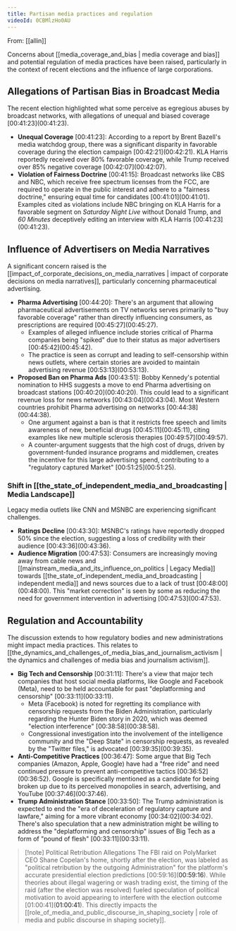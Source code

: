 ```yaml
---
title: Partisan media practices and regulation
videoId: 0CBMlzHo0AU
---
```


From: [[allin]] <br/> 

Concerns about [[media_coverage_and_bias | media coverage and bias]] and potential regulation of media practices have been raised, particularly in the context of recent elections and the influence of large corporations.

## Allegations of Partisan Bias in Broadcast Media
The recent election highlighted what some perceive as egregious abuses by broadcast networks, with allegations of unequal and biased coverage [00:41:23](<a class="yt-timestamp" data-t="00:41:23">00:41:23</a>).

*   **Unequal Coverage** <a class="yt-timestamp" data-t="00:41:23">[00:41:23]</a>: According to a report by Brent Bazell's media watchdog group, there was a significant disparity in favorable coverage during the election campaign [00:42:21](<a class="yt-timestamp" data-t="00:42:21">00:42:21</a>). KLA Harris reportedly received over 80% favorable coverage, while Trump received over 85% negative coverage [00:42:07](<a class="yt-timestamp" data-t="00:42:07">00:42:07</a>).
*   **Violation of Fairness Doctrine** <a class="yt-timestamp" data-t="00:41:15">[00:41:15]</a>: Broadcast networks like CBS and NBC, which receive free spectrum licenses from the FCC, are required to operate in the public interest and adhere to a "fairness doctrine," ensuring equal time for candidates [00:41:01](<a class="yt-timestamp" data-t="00:41:01">00:41:01</a>). Examples cited as violations include NBC bringing on KLA Harris for a favorable segment on *Saturday Night Live* without Donald Trump, and *60 Minutes* deceptively editing an interview with KLA Harris [00:41:23](<a class="yt-timestamp" data-t="00:41:23">00:41:23</a>).

## Influence of Advertisers on Media Narratives
A significant concern raised is the [[impact_of_corporate_decisions_on_media_narratives | impact of corporate decisions on media narratives]], particularly concerning pharmaceutical advertising.

*   **Pharma Advertising** <a class="yt-timestamp" data-t="00:44:20">[00:44:20]</a>: There's an argument that allowing pharmaceutical advertisements on TV networks serves primarily to "buy favorable coverage" rather than directly influencing consumers, as prescriptions are required [00:45:27](<a class="yt-timestamp" data-t="00:45:27">00:45:27</a>).
    *   Examples of alleged influence include stories critical of Pharma companies being "spiked" due to their status as major advertisers [00:45:42](<a class="yt-timestamp" data-t="00:45:42">00:45:42</a>).
    *   The practice is seen as corrupt and leading to self-censorship within news outlets, where certain stories are avoided to maintain advertising revenue [00:53:13](<a class="yt-timestamp" data-t="00:53:13">00:53:13</a>).
*   **Proposed Ban on Pharma Ads** <a class="yt-timestamp" data-t="00:43:51">[00:43:51]</a>: Bobby Kennedy's potential nomination to HHS suggests a move to end Pharma advertising on broadcast stations [00:40:20](<a class="yt-timestamp" data-t="00:40:20">00:40:20</a>). This could lead to a significant revenue loss for news networks [00:43:04](<a class="yt-timestamp" data-t="00:43:04">00:43:04</a>). Most Western countries prohibit Pharma advertising on networks [00:44:38](<a class="yt-timestamp" data-t="00:44:38">00:44:38</a>).
    *   One argument against a ban is that it restricts free speech and limits awareness of new, beneficial drugs [00:45:11](<a class="yt-timestamp" data-t="00:45:11">00:45:11</a>), citing examples like new multiple sclerosis therapies [00:49:57](<a class="yt-timestamp" data-t="00:49:57">00:49:57</a>).
    *   A counter-argument suggests that the high cost of drugs, driven by government-funded insurance programs and middlemen, creates the incentive for this large advertising spend, contributing to a "regulatory captured Market" [00:51:25](<a class="yt-timestamp" data-t="00:51:25">00:51:25</a>).

### Shift in [[the_state_of_independent_media_and_broadcasting | Media Landscape]]
Legacy media outlets like CNN and MSNBC are experiencing significant challenges.

*   **Ratings Decline** <a class="yt-timestamp" data-t="00:43:30">[00:43:30]</a>: MSNBC's ratings have reportedly dropped 50% since the election, suggesting a loss of credibility with their audience [00:43:36](<a class="yt-timestamp" data-t="00:43:36">00:43:36</a>).
*   **Audience Migration** <a class="yt-timestamp" data-t="00:47:53">[00:47:53]</a>: Consumers are increasingly moving away from cable news and [[mainstream_media_and_its_influence_on_politics | Legacy Media]] towards [[the_state_of_independent_media_and_broadcasting | independent media]] and news sources due to a lack of trust [00:48:00](<a class="yt-timestamp" data-t="00:48:00">00:48:00</a>). This "market correction" is seen by some as reducing the need for government intervention in advertising [00:47:53](<a class="yt-timestamp" data-t="00:47:53">00:47:53</a>).

## Regulation and Accountability
The discussion extends to how regulatory bodies and new administrations might impact media practices. This relates to [[the_dynamics_and_challenges_of_media_bias_and_journalism_activism | the dynamics and challenges of media bias and journalism activism]].

*   **Big Tech and Censorship** <a class="yt-timestamp" data-t="00:31:11">[00:31:11]</a>: There's a view that major tech companies that host social media platforms, like Google and Facebook (Meta), need to be held accountable for past "deplatforming and censorship" [00:33:11](<a class="yt-timestamp" data-t="00:33:11">00:33:11</a>).
    *   Meta (Facebook) is noted for regretting its compliance with censorship requests from the Biden Administration, particularly regarding the Hunter Biden story in 2020, which was deemed "election interference" [00:38:58](<a class="yt-timestamp" data-t="00:38:58">00:38:58</a>).
    *   Congressional investigation into the involvement of the intelligence community and the "Deep State" in censorship requests, as revealed by the "Twitter files," is advocated [00:39:35](<a class="yt-timestamp" data-t="00:39:35">00:39:35</a>).
*   **Anti-Competitive Practices** <a class="yt-timestamp" data-t="00:36:47">[00:36:47]</a>: Some argue that Big Tech companies (Amazon, Apple, Google) have had a "free ride" and need continued pressure to prevent anti-competitive tactics [00:36:52](<a class="yt-timestamp" data-t="00:36:52">00:36:52</a>). Google is specifically mentioned as a candidate for being broken up due to its perceived monopolies in search, advertising, and YouTube [00:37:46](<a class="yt-timestamp" data-t="00:37:46">00:37:46</a>).
*   **Trump Administration Stance** <a class="yt-timestamp" data-t="00:33:50">[00:33:50]</a>: The Trump administration is expected to end the "era of deceleration of regulatory capture and lawfare," aiming for a more vibrant economy [00:34:02](<a class="yt-timestamp" data-t="00:34:02">00:34:02</a>). There's also speculation that a new administration might be willing to address the "deplatforming and censorship" issues of Big Tech as a form of "pound of flesh" [00:33:11](<a class="yt-timestamp" data-t="00:33:11">00:33:11</a>).

> [!note] Political Retribution Allegations
> The FBI raid on PolyMarket CEO Shane Copelan's home, shortly after the election, was labeled as "political retribution by the outgoing Administration" for the platform's accurate presidential election predictions [00:59:16](<a class="yt-timestamp" data-t="00:59:16">00:59:16</a>). While theories about illegal wagering or wash trading exist, the timing of the raid (after the election was resolved) fueled speculation of political motivation to avoid appearing to interfere with the election outcome [01:00:41](<a class="yt-timestamp" data-t="01:00:41">01:00:41</a>). This directly impacts the [[role_of_media_and_public_discourse_in_shaping_society | role of media and public discourse in shaping society]].